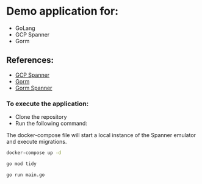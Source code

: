 # Demo application for:
- GoLang
- GCP Spanner
- Gorm

## References:
- [GCP Spanner](https://cloud.google.com/spanner)
- [Gorm](https://gorm.io/)
- [Gorm Spanner](https://cloud.google.com/spanner/docs/use-gorm?hl=pt-br)

### To execute the application:
- Clone the repository
- Run the following command:

The docker-compose file will start a local instance of the Spanner emulator and execute migrations.
```bash
docker-compose up -d
```

```bash
go mod tidy
```

```bash
go run main.go
```